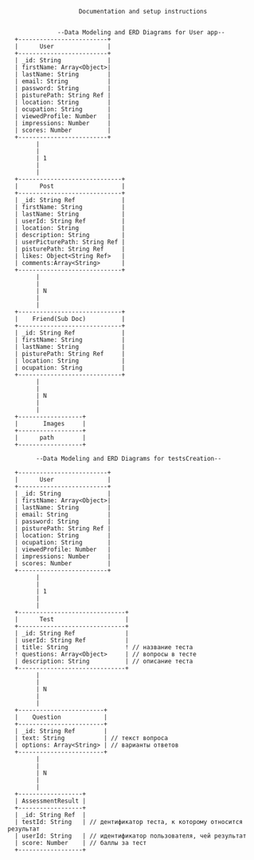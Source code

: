                         Documentation and setup instructions


                  --Data Modeling and ERD Diagrams for User app--
      +-------------------------+
      |      User               |
      +-------------------------+
      | _id: String             |
      | firstName: Array<Object>|
      | lastName: String        |
      | email: String           |
      | password: String        |
      | pisturePath: String Ref |
      | location: String        |
      | ocupation: String       |
      | viewedProfile: Number   |
      | impressions: Number     |
      | scores: Number          |
      +-------------------------+
            |
            |
            | 1
            |
            |
      +-----------------------------+
      |      Post                   |
      +-----------------------------+
      | _id: String Ref             |
      | firstName: String           |
      | lastName: String            |
      | userId: String Ref          |
      | location: String            |
      | description: String         |
      | userPicturePath: String Ref |
      | pisturePath: String Ref     |
      | likes: Object<String Ref>   |
      | comments:Array<String>      |
      +-----------------------------+
            |
            |
            | N
            |
            |
      +-----------------------------+
      |    Friend(Sub Doc)          |
      +-----------------------------+
      | _id: String Ref             |
      | firstName: String           |
      | lastName: String            | 
      | pisturePath: String Ref     |
      | location: String            |
      | ocupation: String           |
      +-----------------------------+
            |
            |
            | N
            |
            |
      +------------------+
      |       Images     |
      +------------------+
      |      path        |
      +------------------+
      
            --Data Modeling and ERD Diagrams for testsCreation--

      +-------------------------+
      |      User               |
      +-------------------------+
      | _id: String             |
      | firstName: Array<Object>|
      | lastName: String        |
      | email: String           |
      | password: String        |
      | pisturePath: String Ref |
      | location: String        |
      | ocupation: String       |
      | viewedProfile: Number   |
      | impressions: Number     |
      | scores: Number          |
      +-------------------------+
            |
            |
            | 1
            |
            |
      +------------------------------+
      |      Test                    |
      +------------------------------+
      | _id: String Ref              |
      | userId: String Ref           |
      | title: String                ! // название теста
      ! questions: Array<Object>     | // вопросы в тесте
      | description: String          | // описание теста
      +------------------------------+
            |
            |
            | N
            |
            |
      +------------------------+
      |    Question            |
      +------------------------+
      | _id: String Ref        |
      | text: String           | // текст вопроса
      | options: Array<String> | // варианты ответов
      +------------------------+
            |
            |
            | N
            |
            |
      +------------------+
      | AssessmentResult |
      +------------------+
      | _id: String Ref  |
      | testId: String   | // дентификатор теста, к которому относится результат
      | userId: String   | // идентификатор пользователя, чей результат
      | score: Number    | // баллы за тест
      +------------------+




     
